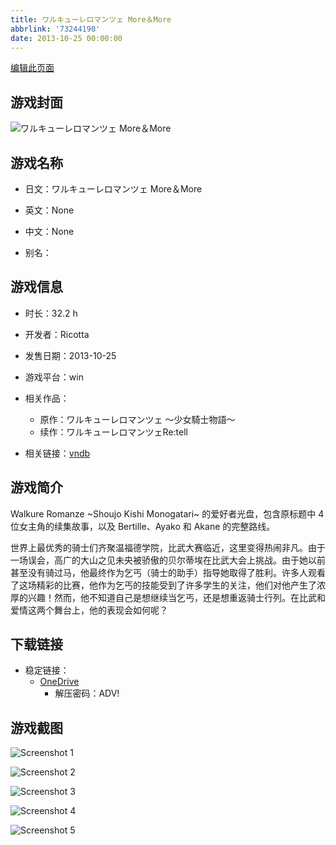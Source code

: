 ```yaml
---
title: ワルキューレロマンツェ More＆More
abbrlink: '73244190'
date: 2013-10-25 00:00:00
---
```

[编辑此页面](https://github.com/ACG-3/ADV3-source/blob/main/source/_posts/games/%E3%83%AF%E3%83%AB%E3%82%AD%E3%83%A5%E3%83%BC%E3%83%AC%E3%83%AD%E3%83%9E%E3%83%B3%E3%83%84%E3%82%A7%20More%EF%BC%86More.md)

## 游戏封面

![ワルキューレロマンツェ More＆More](https://pan.timero.xyz/onedrive/img_lib_001/%E3%83%AF%E3%83%AB%E3%82%AD%E3%83%A5%E3%83%BC%E3%83%AC%E3%83%AD%E3%83%9E%E3%83%B3%E3%83%84%E3%82%A7%20More%EF%BC%86More_cover.avif)


## 游戏名称

- 日文：ワルキューレロマンツェ More＆More
- 英文：None
- 中文：None

- 别名：


## 游戏信息

- 时长：32.2 h
- 开发者：Ricotta
- 发售日期：2013-10-25
- 游戏平台：win
- 相关作品：
   - 原作：ワルキューレロマンツェ ～少女騎士物語～
   - 续作：ワルキューレロマンツェRe:tell

- 相关链接：[vndb](https://vndb.org/v10983)


## 游戏简介

Walkure Romanze ~Shoujo Kishi Monogatari~ 的爱好者光盘，包含原标题中 4 位女主角的续集故事，以及 Bertille、Ayako 和 Akane 的完整路线。

世界上最优秀的骑士们齐聚温福德学院，比武大赛临近，这里变得热闹非凡。由于一场误会，高广的大山之见未央被骄傲的贝尔蒂埃在比武大会上挑战。由于她以前甚至没有骑过马，他最终作为乞丐（骑士的助手）指导她取得了胜利。许多人观看了这场精彩的比赛，他作为乞丐的技能受到了许多学生的关注，他们对他产生了浓厚的兴趣！然而，他不知道自己是想继续当乞丐，还是想重返骑士行列。在比武和爱情这两个舞台上，他的表现会如何呢？




## 下载链接

- 稳定链接：
    - [OneDrive](https://pan.timero.xyz/onedrive/adv_lib_001/%E3%83%AF%E3%83%AB%E3%82%AD%E3%83%A5%E3%83%BC%E3%83%AC%E3%83%AD%E3%83%9E%E3%83%B3%E3%83%84%E3%82%A7%20More%EF%BC%86More)
        - 解压密码：ADV!



## 游戏截图


![Screenshot 1](https://pan.timero.xyz/onedrive/img_lib_001/%E3%83%AF%E3%83%AB%E3%82%AD%E3%83%A5%E3%83%BC%E3%83%AC%E3%83%AD%E3%83%9E%E3%83%B3%E3%83%84%E3%82%A7%20More%EF%BC%86More_Screenshot_1.avif)

![Screenshot 2](https://pan.timero.xyz/onedrive/img_lib_001/%E3%83%AF%E3%83%AB%E3%82%AD%E3%83%A5%E3%83%BC%E3%83%AC%E3%83%AD%E3%83%9E%E3%83%B3%E3%83%84%E3%82%A7%20More%EF%BC%86More_Screenshot_2.avif)

![Screenshot 3](https://pan.timero.xyz/onedrive/img_lib_001/%E3%83%AF%E3%83%AB%E3%82%AD%E3%83%A5%E3%83%BC%E3%83%AC%E3%83%AD%E3%83%9E%E3%83%B3%E3%83%84%E3%82%A7%20More%EF%BC%86More_Screenshot_3.avif)

![Screenshot 4](https://pan.timero.xyz/onedrive/img_lib_001/%E3%83%AF%E3%83%AB%E3%82%AD%E3%83%A5%E3%83%BC%E3%83%AC%E3%83%AD%E3%83%9E%E3%83%B3%E3%83%84%E3%82%A7%20More%EF%BC%86More_Screenshot_4.avif)

![Screenshot 5](https://pan.timero.xyz/onedrive/img_lib_001/%E3%83%AF%E3%83%AB%E3%82%AD%E3%83%A5%E3%83%BC%E3%83%AC%E3%83%AD%E3%83%9E%E3%83%B3%E3%83%84%E3%82%A7%20More%EF%BC%86More_Screenshot_5.avif)

